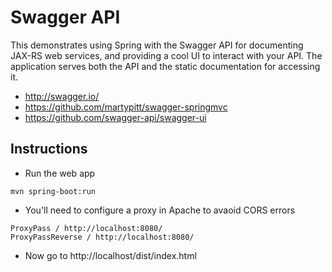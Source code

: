 # Swagger API

This demonstrates using Spring with the Swagger API for documenting JAX-RS web services, and 
providing a cool UI to interact with your API.  The application serves both the API and the 
static documentation for accessing it.

* http://swagger.io/
* https://github.com/martypitt/swagger-springmvc
* https://github.com/swagger-api/swagger-ui

## Instructions

* Run the web app
```
mvn spring-boot:run
```
* You'll need to configure a proxy in Apache to avaoid CORS errors
```
ProxyPass / http://localhost:8080/
ProxyPassReverse / http://localhost:8080/
```
* Now go to http://localhost/dist/index.html


